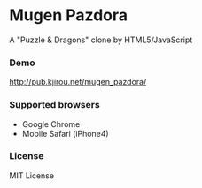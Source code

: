 Mugen Pazdora
=============

A "Puzzle & Dragons" clone by HTML5/JavaScript

### Demo
http://pub.kjirou.net/mugen_pazdora/


### Supported browsers
- Google Chrome
- Mobile Safari (iPhone4)


### License
MIT License
